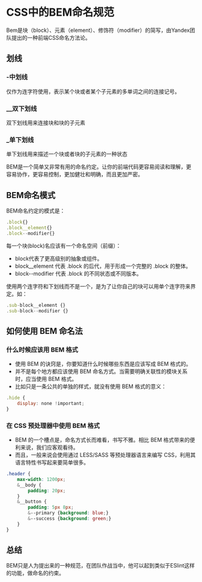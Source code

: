 # CSS中的BEM命名规范

Bem是块（block）、元素（element）、修饰符（modifier）的简写，由Yandex团队提出的一种前端CSS命名方法论。

## 划线

### -中划线

仅作为连字符使用，表示某个块或者某个子元素的多单词之间的连接记号。

### __双下划线

双下划线用来连接块和块的子元素

### _单下划线

单下划线用来描述一个块或者块的子元素的一种状态

BEM是一个简单又非常有用的命名约定。让你的前端代码更容易阅读和理解，更容易协作，更容易控制，更加健壮和明确，而且更加严密。

## BEM命名模式

BEM命名约定的模式是：

```js
.block{}
.block__element{}
.block--modifier{}
```

每一个块(block)名应该有一个命名空间（前缀）：

- block代表了更高级别的抽象或组件。
- block__element 代表 .block 的后代，用于形成一个完整的 .block 的整体。
- block--modifier 代表 .block 的不同状态或不同版本。

使用两个连字符和下划线而不是一个，是为了让你自己的块可以用单个连字符来界定。如：

```js
.sub-block__element {}
.sub-block--modifier {}
```

## 如何使用 BEM 命名法

### 什么时候应该用 BEM 格式

- 使用 BEM 的诀窍是，你要知道什么时候哪些东西是应该写成 BEM 格式的。
- 并不是每个地方都应该使用 BEM 命名方式。当需要明确关联性的模块关系时，应当使用 BEM 格式。
- 比如只是一条公共的单独的样式，就没有使用 BEM 格式的意义：

```js
.hide {
    display: none !important;
}
```

### 在 CSS 预处理器中使用 BEM 格式

- BEM 的一个槽点是，命名方式长而难看，书写不雅。相比 BEM 格式带来的便利来说，我们应客观看待。
- 而且，一般来说会使用通过 LESS/SASS 等预处理器语言来编写 CSS，利用其语言特性书写起来要简单很多。

```css
.header {
    max-width: 1200px;
    &__body {
        padding: 20px;
    }
    &__button {
        padding: 5px 8px;
        &--primary {background: blue;}
        &--success {background: green;}
    }
}
```

## 总结

BEM只是人为提出来的一种规范，在团队作战当中，他可以起到类似于ESlint这样的功能，做命名的约束。
